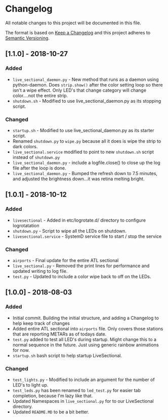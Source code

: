 # Changelog

All notable changes to this project will be documented in this file.

The format is based on [Keep a Changelog](http://keepachangelog.com/en/1.0.0/)
and this project adheres to [Semantic Versioning](http://semver.org/spec/v2.0.0.html).

## [1.1.0] - 2018-10-27

### Added

- `live_sectional_daemon.py` - New method that runs as a daemon using python-daemon. Does `strip.show()` after the color setting loop so there isn't a wipe effect.  Only LED's that change category will change color....not the entire strip.
- `shutdown.sh` - Modified to use live_sectional_daemon.py as its stopping script.

### Changed

- `startup.sh` - Modified to use live_sectional_daemon.py as its starter script.
- Renamed `shutdown.py` to `wipe.py` because all it does is wipe the strip to dark colors.
- `live_sectional.service` modified to point to new `shutdown.sh` script instead of `shutdown.py`
- `live_sectional_daemon.py` - include a logfile.close() to close up the log file after the loop is done.
- `live_sectional_daemon.py` - Bumped the refresh down to 7.5 minutes, and adjusted the brightness down...it was retina melting bright.

## [1.0.1] - 2018-10-12

### Added

- `livesectional` - Added in etc/logrotate.d/ directory to configure logrotatation
- `shutdown.py` - Script to wipe all the LEDs on shutdown.
- `livesectional.service` - SystemD service file to start / stop the service

### Changed

- `airports` - Final update for the entire ATL sectional
- `live_sectional.py` - Removed the print lines for performance and updated writing to log file.
- `test.py` - Updated to include a color wipe back to off on the LEDs.


## [1.0.0] - 2018-08-03

### Added

- Initial commit. Building the initial structure, and adding a Changelog to help keep track of changes
- Added entire ATL sectional into `airports` file.  Only covers those stations that are reporting METARs as of todays date.
- `test.py` added to test all LED's during startup.  Might change this to a normal sequence in the future. Just using generic rainbow animations for now.
- `startup.sh` bash script to help startup LiveSectional.

### Changed

- `test_lights.py` - Modified to include an argument for the number of LED's to light up.
- `test_leds.py` has been renamed to `led_test.py` for easier tab completion, because I'm lazy like that.
- Updated Namespaces in `live_sectional.py` for to our LiveSectional directory.
- Updated `README.MD` to be a bit better.
